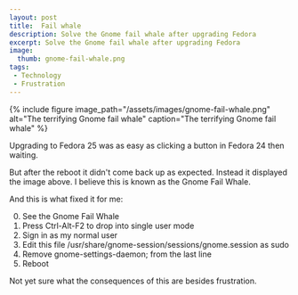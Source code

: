 ```yaml
---
layout: post
title:  Fail whale
description: Solve the Gnome fail whale after upgrading Fedora
excerpt: Solve the Gnome fail whale after upgrading Fedora
image:
  thumb: gnome-fail-whale.png
tags:
 - Technology
 - Frustration
---
```


{% 
include figure 
image_path="/assets/images/gnome-fail-whale.png"
alt="The terrifying Gnome fail whale"
caption="The terrifying Gnome fail whale"
%}


Upgrading to Fedora 25 was as easy as clicking a button in Fedora 24 then waiting.

But after the reboot it didn't come back up as expected. Instead it displayed the image above. I believe this is known as the Gnome Fail Whale.

And this is what fixed it for me:

0. See the Gnome Fail Whale
1. Press Ctrl-Alt-F2 to drop into single user mode
2. Sign in as my normal user
3. Edit this file /usr/share/gnome-session/sessions/gnome.session as sudo
4. Remove gnome-settings-daemon; from the last line
5. Reboot

Not yet sure what the consequences of this are besides frustration.
